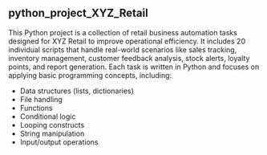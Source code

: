 ## python_project_XYZ_Retail
This Python project is a collection of retail business automation tasks designed for XYZ Retail to improve operational efficiency.
It includes 20 individual scripts that handle real-world scenarios like sales tracking, inventory management, customer feedback analysis, stock alerts, loyalty points, and report generation. 
Each task is written in Python and focuses on applying basic programming concepts, including:
- Data structures (lists, dictionaries)
- File handling
- Functions
- Conditional logic
- Looping constructs
- String manipulation
- Input/output operations
